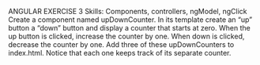 ANGULAR EXERCISE 3
Skills: Components, controllers, ngModel, ngClick
Create a component named upDownCounter. In its template create an “up” button a “down” button and display a counter that starts at zero. When the up button is clicked, increase the counter by one. When down is clicked, decrease the counter by one. Add three of these upDownCounters to index.html. Notice that each one keeps track of its separate counter.